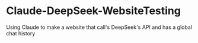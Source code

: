 # Claude-DeepSeek-WebsiteTesting
Using Claude to make a website that call's DeepSeek's API and has a global chat history
